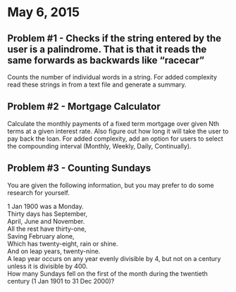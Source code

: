 <h1>May 6, 2015</h1>

<h2>Problem #1 - Checks if the string entered by the user is a palindrome. That is that it reads the same forwards as backwards like “racecar”</h2>
<p>Counts the number of individual words in a string. For added complexity read these strings in from a text file and generate a summary.</p>

<h2>Problem #2 - Mortgage Calculator</h2>
<p>Calculate the monthly payments of a fixed term mortgage over given Nth terms at a given interest rate. Also figure out how long it will take the user to pay back the loan. For added complexity, add an option for users to select the compounding interval (Monthly, Weekly, Daily, Continually).</p>

<h2>Problem #3 - Counting Sundays</h2>
<p>You are given the following information, but you may prefer to do some research for yourself.

1 Jan 1900 was a Monday.<br>
Thirty days has September,<br>
April, June and November.<br>
All the rest have thirty-one,<br>
Saving February alone,<br>
Which has twenty-eight, rain or shine.<br>
And on leap years, twenty-nine.<br>
A leap year occurs on any year evenly divisible by 4, but not on a century unless it is divisible by 400.<br>
How many Sundays fell on the first of the month during the twentieth century (1 Jan 1901 to 31 Dec 2000)?</p>